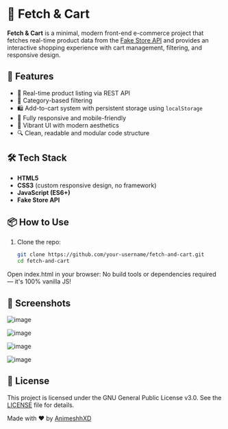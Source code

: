 # 🛒 Fetch & Cart

**Fetch & Cart** is a minimal, modern front-end e-commerce project that fetches real-time product data from the [Fake Store API](https://fakestoreapi.com/) and provides an interactive shopping experience with cart management, filtering, and responsive design.

## 🚀 Features

- 🔄 Real-time product listing via REST API
- 🧾 Category-based filtering
- 🛍️ Add-to-cart system with persistent storage using `localStorage`
- 📱 Fully responsive and mobile-friendly
- 🎨 Vibrant UI with modern aesthetics
- 🔍 Clean, readable and modular code structure

## 🛠️ Tech Stack

- **HTML5**
- **CSS3** (custom responsive design, no framework)
- **JavaScript (ES6+)**
- **Fake Store API**

## 📦 How to Use

1. Clone the repo:
   ```bash
   git clone https://github.com/your-username/fetch-and-cart.git
   cd fetch-and-cart
Open index.html in your browser:
No build tools or dependencies required — it's 100% vanilla JS!

## 🧪 Screenshots
![image](https://github.com/user-attachments/assets/4f99277f-3d10-4ba9-a6ba-fe2c8d6a7b04)

![image](https://github.com/user-attachments/assets/d9aae322-62ad-4f5d-b159-ca61ae0faa07)

![image](https://github.com/user-attachments/assets/02cb3344-8d7b-4b31-8d4d-5d99fbe23a8c)

![image](https://github.com/user-attachments/assets/062199a3-b907-4e52-a31d-4465d9e359b4)


## 📄 License
This project is licensed under the GNU General Public License v3.0. See the [LICENSE](https://www.gnu.org/licenses/gpl-3.0.en.html) file for details.

Made with ❤️ by [AnimeshhXD](github.com/AnimeshhXD)

